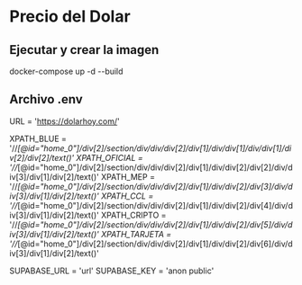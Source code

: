 # Precio del Dolar

## Ejecutar y crear la imagen
docker-compose up -d --build

## Archivo .env
URL = 'https://dolarhoy.com/'

XPATH_BLUE = '//*[@id="home_0"]/div[2]/section/div/div/div[2]/div[1]/div/div[1]/div/div[1]/div[2]/div[2]/text()'
XPATH_OFICIAL = '//*[@id="home_0"]/div[2]/section/div/div/div[2]/div[1]/div/div[2]/div[2]/div/div[3]/div[1]/div[2]/text()'
XPATH_MEP = '//*[@id="home_0"]/div[2]/section/div/div/div[2]/div[1]/div/div[2]/div[3]/div/div[3]/div[1]/div[2]/text()'
XPATH_CCL = '//*[@id="home_0"]/div[2]/section/div/div/div[2]/div[1]/div/div[2]/div[4]/div/div[3]/div[1]/div[2]/text()'
XPATH_CRIPTO = '//*[@id="home_0"]/div[2]/section/div/div/div[2]/div[1]/div/div[2]/div[5]/div/div[3]/div[1]/div[2]/text()'
XPATH_TARJETA = '//*[@id="home_0"]/div[2]/section/div/div/div[2]/div[1]/div/div[2]/div[6]/div/div[3]/div[1]/div[2]/text()'

SUPABASE_URL = 'url'
SUPABASE_KEY = 'anon public'
